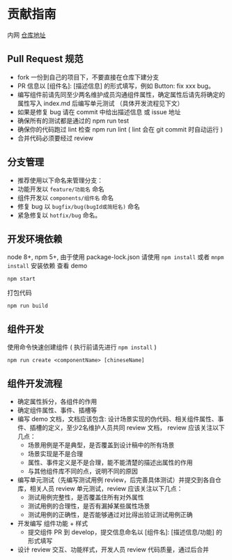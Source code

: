 # 贡献指南
内网 [仓库地址](http://git.sankuai.com/v1/bj/projects/ss/repos/mtd-vue/browse)

## Pull Request 规范
- fork 一份到自己的项目下，不要直接在仓库下建分支
- PR 信息以 [组件名]: [描述信息] 的形式填写，例如 Button: fix xxx bug。
- 编写组件前请先同至少两名维护成员沟通组件属性，确定属性后请先将确定的属性写入 index.md 后编写单元测试 （具体开发流程见下文）
- 如果是修复 bug 请在 commit 中给出描述信息 或 issue 地址
- 确保所有的测试都是通过的 npm run test
- 确保你的代码跑过 lint 检查 npm run lint ( lint 会在 git commit 时自动运行 )
- 合并代码必须要经过 review

## 分支管理
- 推荐使用以下命名来管理分支：
- 功能开发以 `feature/功能名` 命名
- 组件开发以 `components/组件名` 命名
- 修复 bug 以  `bugfix/bug(bugId或简短名)` 命名
- 紧急修复以 `hotfix/bug` 命名。

## 开发环境依赖
node 8+, npm 5+, 由于使用 package-lock.json 请使用 `npm install` 或者 `mnpm install` 安装依赖
查看 demo
```
npm start
```
打包代码
```
npm run build
```

## 组件开发
使用命令快速创建组件 ( 执行前请先进行 `npm install` )
```
npm run create <componentName> [chineseName]
```

## 组件开发流程
- 确定属性拆分，各组件的作用
- 确定组件属性、事件、插槽等
- 编写 demo 文档，文档应该包含: 设计场景实现的伪代码、相关组件属性、事件、插槽的定义，至少2名维护人员共同 review 文档， review 应该关注以下几点：
  - 场景用例是不是典型，是否覆盖到设计稿中的所有场景
  - 场景实现是不是合理
  - 属性、事件定义是不是合理，能不能清楚的描述出属性的作用
  - 与其他组件库不同的点，说明不同的原因
- 编写单元测试（先编写测试用例 review，后完善具体测试）并提交到各自仓库，相关人员 review 单元测试，review 应该关注以下几点：
  - 测试用例完整性，是否覆盖住所有对外属性
  - 测试用例的合理性，是否有漏掉某些属性场景
  - 测试用例的正确性，是否能够通过对比得出验证测试用例正确
- 开发编写 组件功能 + 样式
  - 提交组件 PR 到 develop，提交信息命名以 [组件名]: [描述信息/功能] 的形式填写
- 设计 review 交互、功能样式，开发人员 review 代码质量，通过后合并
